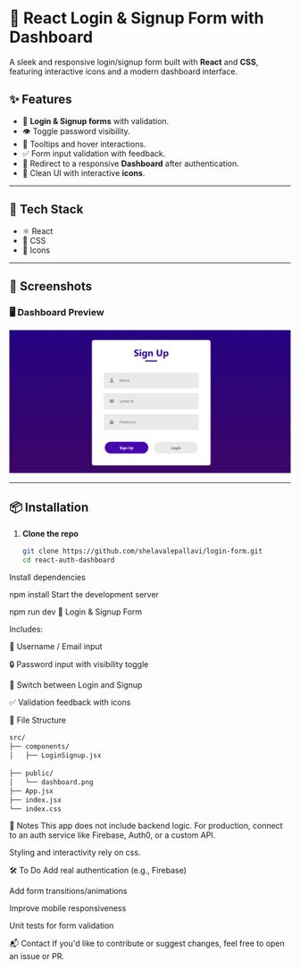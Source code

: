 # 🔐 React Login & Signup Form with Dashboard

A sleek and responsive login/signup form built with **React** and **CSS**, featuring interactive icons and a modern dashboard interface.

## ✨ Features

- 🔑 **Login & Signup forms** with validation.
- 👁️ Toggle password visibility.
- 🧠 Tooltips and hover interactions.
- ✅ Form input validation with feedback.
- 🚀 Redirect to a responsive **Dashboard** after authentication.
- 🎨 Clean UI with interactive **icons**.

---

## 🚧 Tech Stack

- ⚛️ React
- 💨 CSS
- 🧰 Icons

---

## 📸 Screenshots

### 🖥️ Dashboard Preview

![Dashboard Screenshot](public/dashboard.png)

---

## 📦 Installation

1. **Clone the repo**
   ```bash
   git clone https://github.com/shelavalepallavi/login-form.git
   cd react-auth-dashboard

Install dependencies

npm install
Start the development server

npm run dev
🔐 Login & Signup Form


Includes:

👤 Username / Email input

🔒 Password input with visibility toggle

🔁 Switch between Login and Signup

✅ Validation feedback with icons



🧭 File Structure
````
src/
├── components/
│   ├── LoginSignup.jsx
  
├── public/
│   └── dashboard.png
├── App.jsx
├── index.jsx
└── index.css
````
📌 Notes
This app does not include backend logic. For production, connect to an auth service like Firebase, Auth0, or a custom API.

Styling and interactivity rely on css.

🛠️ To Do
 Add real authentication (e.g., Firebase)

 Add form transitions/animations

 Improve mobile responsiveness

 Unit tests for form validation

📬 Contact
If you'd like to contribute or suggest changes, feel free to open an issue or PR.
